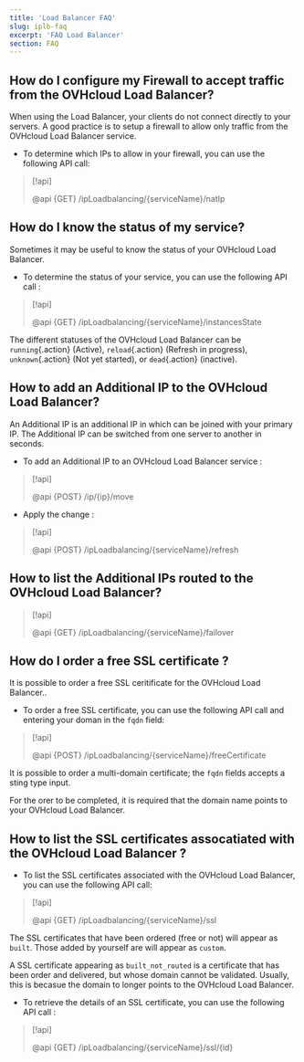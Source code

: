 ```yaml
---
title: 'Load Balancer FAQ'
slug: iplb-faq
excerpt: 'FAQ Load Balancer'
section: FAQ
---
```


## How do I configure my Firewall to accept traffic from the OVHcloud Load Balancer?
When using the Load Balancer, your clients do not connect directly to your servers. A good practice is to setup a firewall to allow only traffic from the OVHcloud Load Balancer service.

- To determine which IPs to allow in your firewall, you can use the following API call:

> [!api]
>
> @api {GET} /ipLoadbalancing/{serviceName}/natIp
> 


## How do I know the status of my service?
Sometimes it may be useful to know the status of your OVHcloud Load Balancer.

- To determine the status of your service, you can use the following API call :

> [!api]
>
> @api {GET} /ipLoadbalancing/{serviceName}/instancesState
> 

The different statuses of the OVHcloud Load Balancer can be `running`{.action} (Active), `reload`{.action} (Refresh in progress), `unknown`{.action} (Not yet started), or `dead`{.action} (inactive).


## How to add an Additional IP to the OVHcloud Load Balancer?
An Additional IP is an additional IP in which can be joined with your primary IP. The Additional IP can be switched from one server to another in seconds.

- To add an Additional IP to an OVHcloud Load Balancer service :

> [!api]
>
> @api {POST} /ip/{ip}/move
> 

- Apply the change :

> [!api]
>
> @api {POST} /ipLoadbalancing/{serviceName}/refresh
> 


## How to list the Additional IPs routed to the OVHcloud Load Balancer?

> [!api]
>
> @api {GET} /ipLoadbalancing/{serviceName}/failover
> 


## How do I order a free SSL certificate ?
It is possible to order a free SSL ceritificate for the OVHcloud Load Balancer..

- To order a free SSL certificate, you can use the following API call and entering your doman in the `fqdn` field:

> [!api]
>
> @api {POST} /ipLoadbalancing/{serviceName}/freeCertificate
> 

It is possible to order a multi-domain certificate; the `fqdn` fields accepts a sting type input.

For the orer to be completed, it is required that the domain name points to your OVHcloud Load Balancer.


## How to list the SSL certificates assocatiated with the OVHcloud Load Balancer ?

- To list the SSL certificates associated with the OVHcloud Load Balancer, you can use the following API call:

> [!api]
>
> @api {GET} /ipLoadbalancing/{serviceName}/ssl
>

The SSL certificates that have been ordered (free or not) will appear as `built`. Those added by yourself are will appear as `custom`.

A SSL certificate appearing as `built_not_routed` is a certificate that has been order and delivered, but whose domain cannot be validated. Usually, this is becasue the domain to longer points to the OVHcloud Load Balancer.

- To retrieve the details of an SSL certificate, you can use the following API call :

> [!api]
>
> @api {GET} /ipLoadbalancing/{serviceName}/ssl/{id}
>

